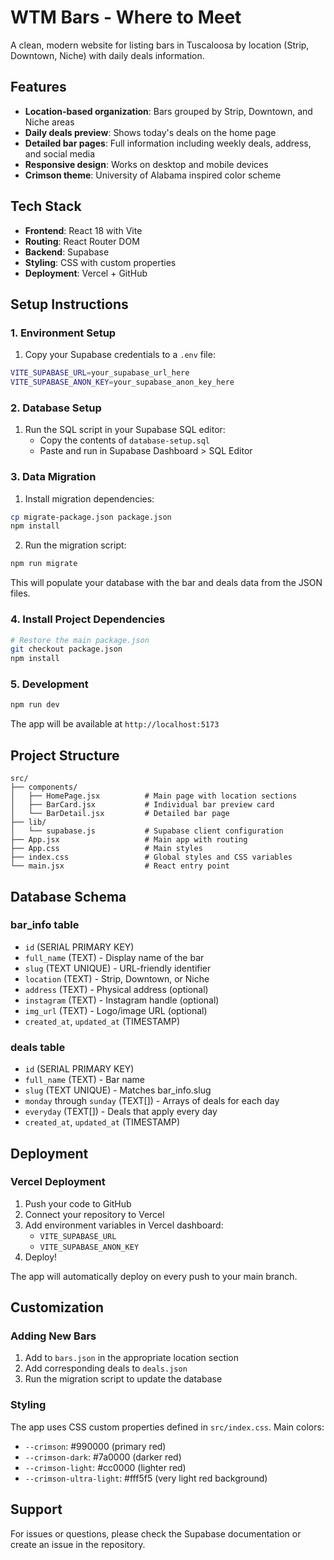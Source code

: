 # WTM Bars - Where to Meet

A clean, modern website for listing bars in Tuscaloosa by location (Strip, Downtown, Niche) with daily deals information.

## Features

- **Location-based organization**: Bars grouped by Strip, Downtown, and Niche areas
- **Daily deals preview**: Shows today's deals on the home page
- **Detailed bar pages**: Full information including weekly deals, address, and social media
- **Responsive design**: Works on desktop and mobile devices
- **Crimson theme**: University of Alabama inspired color scheme

## Tech Stack

- **Frontend**: React 18 with Vite
- **Routing**: React Router DOM
- **Backend**: Supabase
- **Styling**: CSS with custom properties
- **Deployment**: Vercel + GitHub

## Setup Instructions

### 1. Environment Setup

1. Copy your Supabase credentials to a `.env` file:
```bash
VITE_SUPABASE_URL=your_supabase_url_here
VITE_SUPABASE_ANON_KEY=your_supabase_anon_key_here
```

### 2. Database Setup

1. Run the SQL script in your Supabase SQL editor:
   - Copy the contents of `database-setup.sql`
   - Paste and run in Supabase Dashboard > SQL Editor

### 3. Data Migration

1. Install migration dependencies:
```bash
cp migrate-package.json package.json
npm install
```

2. Run the migration script:
```bash
npm run migrate
```

This will populate your database with the bar and deals data from the JSON files.

### 4. Install Project Dependencies

```bash
# Restore the main package.json
git checkout package.json
npm install
```

### 5. Development

```bash
npm run dev
```

The app will be available at `http://localhost:5173`

## Project Structure

```
src/
├── components/
│   ├── HomePage.jsx          # Main page with location sections
│   ├── BarCard.jsx           # Individual bar preview card
│   └── BarDetail.jsx         # Detailed bar page
├── lib/
│   └── supabase.js           # Supabase client configuration
├── App.jsx                   # Main app with routing
├── App.css                   # Main styles
├── index.css                 # Global styles and CSS variables
└── main.jsx                  # React entry point
```

## Database Schema

### bar_info table
- `id` (SERIAL PRIMARY KEY)
- `full_name` (TEXT) - Display name of the bar
- `slug` (TEXT UNIQUE) - URL-friendly identifier
- `location` (TEXT) - Strip, Downtown, or Niche
- `address` (TEXT) - Physical address (optional)
- `instagram` (TEXT) - Instagram handle (optional)
- `img_url` (TEXT) - Logo/image URL (optional)
- `created_at`, `updated_at` (TIMESTAMP)

### deals table
- `id` (SERIAL PRIMARY KEY)
- `full_name` (TEXT) - Bar name
- `slug` (TEXT UNIQUE) - Matches bar_info.slug
- `monday` through `sunday` (TEXT[]) - Arrays of deals for each day
- `everyday` (TEXT[]) - Deals that apply every day
- `created_at`, `updated_at` (TIMESTAMP)

## Deployment

### Vercel Deployment

1. Push your code to GitHub
2. Connect your repository to Vercel
3. Add environment variables in Vercel dashboard:
   - `VITE_SUPABASE_URL`
   - `VITE_SUPABASE_ANON_KEY`
4. Deploy!

The app will automatically deploy on every push to your main branch.

## Customization

### Adding New Bars

1. Add to `bars.json` in the appropriate location section
2. Add corresponding deals to `deals.json`
3. Run the migration script to update the database

### Styling

The app uses CSS custom properties defined in `src/index.css`. Main colors:
- `--crimson`: #990000 (primary red)
- `--crimson-dark`: #7a0000 (darker red)
- `--crimson-light`: #cc0000 (lighter red)
- `--crimson-ultra-light`: #fff5f5 (very light red background)

## Support

For issues or questions, please check the Supabase documentation or create an issue in the repository.
